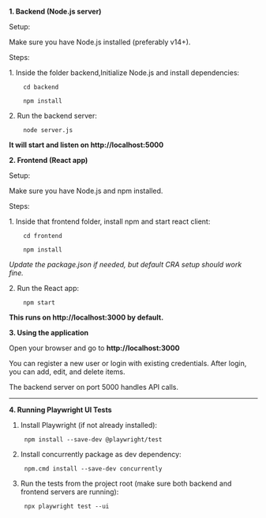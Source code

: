**1\. Backend (Node.js server)**

Setup:

Make sure you have Node.js installed (preferably v14+).

Steps:

1\. Inside the folder backend,Initialize Node.js and install dependencies:

        cd backend

        npm install 

2\. Run the backend server:

        node server.js

**It will start and listen on http://localhost:5000**


**2\. Frontend (React app)**

Setup:


Make sure you have Node.js and npm installed.

Steps:

1\. Inside that frontend folder, install npm and start react client:

        cd frontend

        npm install

*Update the package.json if needed, but default CRA setup should work fine.*

2\. Run the React app:

        npm start

**This runs on http://localhost:3000 by default.**


**3\. Using the application**

Open your browser and go to **http://localhost:3000**

You can register a new user or login with existing credentials. After login, you can add, edit, and delete items.

The backend server on port 5000 handles API calls.

---

**4\. Running Playwright UI Tests**

1. Install Playwright (if not already installed):

        npm install --save-dev @playwright/test

2. Install concurrently package as dev dependency:

        npm.cmd install --save-dev concurrently

3. Run the tests from the project root (make sure both backend and frontend servers are running):

        npx playwright test --ui